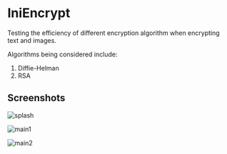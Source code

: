 # IniEncrypt
Testing the efficiency of different encryption algorithm when encrypting text and images.

Algorithms being considered include:
1. Diffie-Helman
2. RSA

## Screenshots
![splash](https://user-images.githubusercontent.com/65837990/111011508-f5159780-8399-11eb-84c7-25a31b6a2470.png)

![main1](https://user-images.githubusercontent.com/65837990/111011509-f8108800-8399-11eb-8c50-1ab462ed3060.png)

![main2](https://user-images.githubusercontent.com/65837990/111011510-f8108800-8399-11eb-8a8b-d7cd36b61e25.png)


